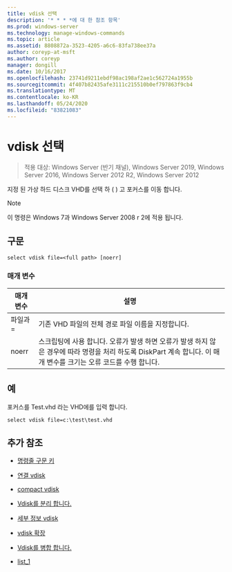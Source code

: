 ```yaml
---
title: vdisk 선택
description: '* * * *에 대 한 참조 항목'
ms.prod: windows-server
ms.technology: manage-windows-commands
ms.topic: article
ms.assetid: 8808872a-3523-4205-a6c6-83fa738ee37a
author: coreyp-at-msft
ms.author: coreyp
manager: dongill
ms.date: 10/16/2017
ms.openlocfilehash: 23741d9211ebdf98ac198af2ae1c562724a1955b
ms.sourcegitcommit: 4f407b82435afe3111c215510b0ef797863f9cb4
ms.translationtype: MT
ms.contentlocale: ko-KR
ms.lasthandoff: 05/24/2020
ms.locfileid: "83821083"
---
```

# <a name="select-vdisk"></a>vdisk 선택

> 적용 대상: Windows Server (반기 채널), Windows Server 2019, Windows Server 2016, Windows Server 2012 R2, Windows Server 2012

지정 된 가상 하드 디스크 VHD를 선택 하 \( \) 고 포커스를 이동 합니다.

> [!NOTE]
> 이 명령은 Windows 7과 Windows Server 2008 r 2에 적용 됩니다.

## <a name="syntax"></a>구문

```
select vdisk file=<full path> [noerr]
```

### <a name="parameters"></a>매개 변수

|매개 변수|설명|
|-------|--------|
|파일과\=<full path>|기존 VHD 파일의 전체 경로 파일 이름을 지정합니다.|
|noerr|스크립팅에 사용 합니다. 오류가 발생 하면 오류가 발생 하지 않은 경우에 따라 명령을 처리 하도록 DiskPart 계속 합니다. 이 매개 변수를 크기는 오류 코드를 수행 합니다.|

## <a name="examples"></a>예
포커스를 Test.vhd 라는 VHD에를 입력 합니다.

```
select vdisk file=c:\test\test.vhd
```

## <a name="additional-references"></a>추가 참조

- [명령줄 구문 키](command-line-syntax-key.md)

-   [연결 vdisk](attach-vdisk.md)

-   [compact vdisk](compact-vdisk.md)



-   [Vdisk를 분리 합니다.](detach-vdisk.md)

-   [세부 정보 vdisk](detail-vdisk.md)

-   [vdisk 확장](expand-vdisk.md)

-   [Vdisk를 병합 합니다.](merge-vdisk.md)

-   [list_1](list_1.md)


